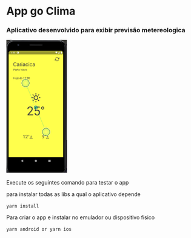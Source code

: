 # App go Clima
### Aplicativo desenvolvido para exibir previsão metereologica

<img src="assets/readme/tela1.png" height="350" width="160">

Execute os seguintes comando para testar o app

para instalar todas as libs a qual o aplicativo depende
```
yarn install
```

Para criar o app e instalar no emulador ou dispositivo fisico
```
yarn android or yarn ios

```


